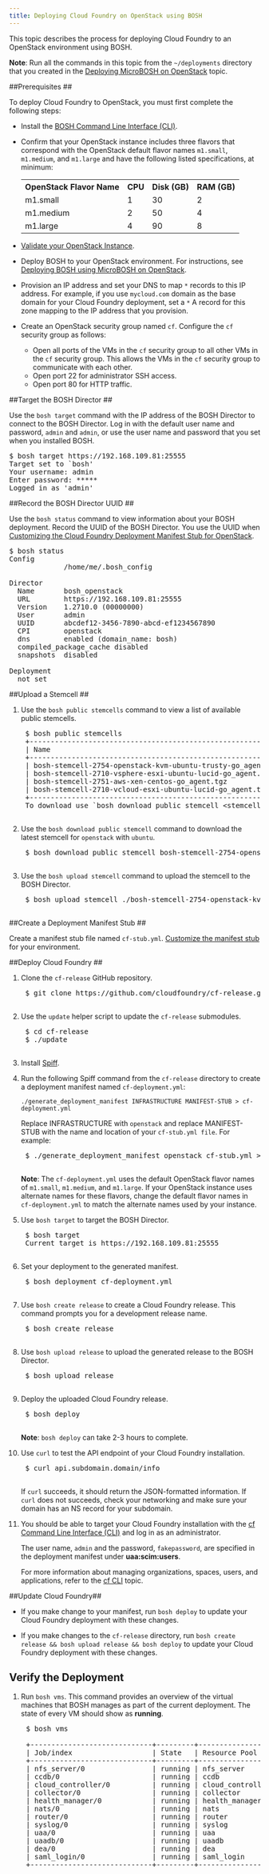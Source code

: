```yaml
---
title: Deploying Cloud Foundry on OpenStack using BOSH
---
```


This topic describes the process for deploying Cloud Foundry to an OpenStack
environment using BOSH.

<p class="note"><strong>Note</strong>: Run all the commands in this topic from the <code>~/deployments</code> directory that you created in the <a href="deploying_microbosh.html">Deploying MicroBOSH on OpenStack</a> topic.</p>

##<a id="prerequisites"></a>Prerequisites ##

To deploy Cloud Foundry to OpenStack, you must first complete the following steps:

* Install the [BOSH Command Line Interface (CLI)](../../bosh/bosh-cli.html).
* Confirm that your OpenStack instance includes three flavors that correspond with the OpenStack default flavor names `m1.small`, `m1.medium`, and `m1.large` and have the following listed specifications, at minimum:
    <table class="nice">
      <tr>
	    <th>OpenStack Flavor Name</th>
	    <th>CPU</th>
	    <th>Disk (GB)</th>
	    <th>RAM (GB)</th>
      </tr>
      <tr>
	    <td>m1.small</td>
	    <td>1</td>
	    <td>30</td>
	    <td>2</td>
	  </tr>
	  <tr>
        <td>m1.medium</td>
        <td>2</td>
        <td>50</td>
        <td>4</td>
      </tr>
      <tr>
        <td>m1.large</td>
	    <td>4</td>
	    <td>90</td>
	    <td>8</td>
	  </tr>
    </table>

* [Validate your OpenStack Instance](validate_openstack.html).
* Deploy BOSH to your OpenStack environment. For instructions, see [Deploying
	BOSH using MicroBOSH on OpenStack](deploying_bosh.html).
* Provision an IP address and set your DNS to map `*` records to this IP
	address.
	For example, if you use `mycloud.com` domain as the base domain for
	your Cloud Foundry deployment, set a `*` A record for this zone mapping to
	the IP address that you provision.
* Create an OpenStack security group named `cf`.
	Configure the `cf` security group as follows:
	* Open all ports of the VMs in the `cf` security group to all other VMs in
		the `cf` security group. This allows the VMs in the `cf` security group
		to communicate with each other.
    * Open port 22 for administrator SSH access.
	* Open port 80 for HTTP traffic.

##<a id="target"></a>Target the BOSH Director ##

Use the `bosh target` command with the IP address of the BOSH Director to
connect to the BOSH Director.
Log in with the default user name and password, `admin` and `admin`, or use the
user name and password that you set when you installed BOSH.

<pre class="terminal">
$ bosh target https://192.168.109.81:25555
Target set to `bosh'
Your username: admin
Enter password: *****
Logged in as 'admin'
</pre>

##<a id="uuid"></a>Record the BOSH Director UUID ##

Use the `bosh status` command to view information about your BOSH deployment.
Record the UUID of the BOSH Director. You use the UUID when [Customizing the Cloud Foundry Deployment Manifest Stub for OpenStack](../cf-stub-openstack.html).

<pre class="terminal">
$ bosh status
Config
             /home/me/.bosh_config

Director
  Name       bosh_openstack
  URL        https://192.168.109.81:25555
  Version    1.2710.0 (00000000)
  User       admin
  UUID       abcdef12-3456-7890-abcd-ef1234567890
  CPI        openstack
  dns        enabled (domain_name: bosh)
  compiled_package_cache disabled
  snapshots  disabled

Deployment
  not set
</pre>

##<a id="stemcell"></a>Upload a Stemcell ##

1. Use the `bosh public stemcells` command to view a list of available public
stemcells.

    <pre class="terminal">
    $ bosh public stemcells
    +-------------------------------------------------------------+
    | Name                                                        |
    +-------------------------------------------------------------+
	| bosh-stemcell-2754-openstack-kvm-ubuntu-trusty-go_agent.tgz |
	| bosh-stemcell-2710-vsphere-esxi-ubuntu-lucid-go_agent.tgz   |
	| bosh-stemcell-2751-aws-xen-centos-go_agent.tgz              |
	| bosh-stemcell-2710-vcloud-esxi-ubuntu-lucid-go_agent.tgz    |
    +-------------------------------------------------------------+
    To download use `bosh download public stemcell &lt;stemcell_name&gt;'. For full url use --full.
    </pre>

1. Use the `bosh download public stemcell` command to download the latest
stemcell for `openstack` with `ubuntu`.

    <pre class="terminal">
    $ bosh download public stemcell bosh-stemcell-2754-openstack-kvm-ubuntu-trusty-go_agent.tgz
    </pre>

1. Use the `bosh upload stemcell` command to upload the stemcell to the BOSH
Director.

    <pre class="terminal">
    $ bosh upload stemcell ./bosh-stemcell-2754-openstack-kvm-ubuntu-trusty-go_agent.tgz
    </pre>

##<a id="create-stub"></a>Create a Deployment Manifest Stub ##

Create a manifest stub file named `cf-stub.yml`. [Customize the manifest stub](../cf-stub-openstack.html) for your environment.

##<a id="deploy-cf"></a>Deploy Cloud Foundry ##

1. Clone the `cf-release` GitHub repository.

    <pre class="terminal">
    $ git clone https://github.com/cloudfoundry/cf-release.git
    </pre>

1. Use the `update` helper script to update the `cf-release` submodules.

    <pre class="terminal">
    $ cd cf-release
    $ ./update
    </pre>

1. Install [Spiff](https://github.com/cloudfoundry-incubator/spiff).

1. Run the following Spiff command from the `cf-release` directory to create a deployment manifest named `cf-deployment.yml`:

    `./generate_deployment_manifest INFRASTRUCTURE MANIFEST-STUB > cf-deployment.yml`

    Replace INFRASTRUCTURE with `openstack` and replace MANIFEST-STUB with the name and location of your `cf-stub.yml file`. For example:

    <pre class="terminal">
	$ ./generate_deployment_manifest openstack cf-stub.yml > cf-deployment.yml
    </pre>

    <p class="note"><strong>Note</strong>: The <code>cf-deployment.yml</code> uses the default OpenStack flavor names of <code>m1.small</code>, <code>m1.medium</code>, and <code>m1.large</code>. If your OpenStack instance uses alternate names for these flavors, change the default flavor names in <code>cf-deployment.yml</code> to match the alternate names used by your instance.</p>

1. Use `bosh target` to target the BOSH Director.

    <pre class="terminal">
    $ bosh target
	Current target is https://192.168.109.81:25555
    </pre>

1. Set your deployment to the generated manifest.

    <pre class="terminal">
    $ bosh deployment cf-deployment.yml
    </pre>

1. Use `bosh create release` to create a Cloud Foundry release.
This command prompts you for a development release name.

    <pre class="terminal">
    $ bosh create release
    </pre>

1. Use `bosh upload release` to upload the generated release to the BOSH
Director.

    <pre class="terminal">
    $ bosh upload release
    </pre>

1. Deploy the uploaded Cloud Foundry release.

    <pre class="terminal">
    $ bosh deploy
    </pre>

    <p class="note"><strong>Note</strong>: <code>bosh deploy</code> can take 2-3 hours to complete.</p>

1. Use `curl` to test the API endpoint of your Cloud Foundry installation.

    <pre class="terminal">
    $ curl api.subdomain.domain/info
    </pre>

    If `curl` succeeds, it should return the JSON-formatted information.
	If `curl` does not succeeds, check your networking and make sure your domain
	has an NS record for your subdomain.

1. You should be able to target your Cloud Foundry installation with the [cf Command Line Interface (CLI)](/devguide/installcf/index.html) and log in as an
administrator.

    The user name, `admin` and the password, `fakepassword`, are specified in
    the deployment manifest under **uaa:scim:users**.

    For more information about managing organizations, spaces, users, and
    applications, refer to the [cf CLI](/devguide/installcf/index.html) topic.

##<a id="update-cf"></a>Update Cloud Foundry##

* If you make change to your manifest, run `bosh deploy` to update your Cloud
Foundry deployment with these changes.

* If you make changes to the `cf-release` directory, run `bosh create release && bosh upload release && bosh deploy` to update your Cloud Foundry deployment with
these changes.

## <a id="verify"></a>Verify the Deployment ##

1. Run `bosh vms`. This command provides an overview of the virtual machines that BOSH manages as part of the current deployment. The state of every VM should show as **running**.

<pre class="terminal">
	$ bosh vms

	+-----------------------------+---------+------------------+---------------+
	| Job/index                   | State   | Resource Pool    | IPs           |
	+-----------------------------+---------+------------------+---------------+
	| nfs_server/0                | running | nfs_server       | 10.146.21.174 |
	| ccdb/0                      | running | ccdb             | 10.146.21.175 |
	| cloud_controller/0          | running | cloud_controller | 10.146.21.176 |
	| collector/0                 | running | collector        | 10.146.21.178 |
	| health_manager/0            | running | health_manager   | 10.146.21.173 |
	| nats/0                      | running | nats             | 10.146.21.172 |
	| router/0                    | running | router           | 10.146.21.171 |
	| syslog/0                    | running | syslog           | 10.146.21.177 |
	| uaa/0                       | running | uaa              | 10.146.21.180 |
	| uaadb/0                     | running | uaadb            | 10.146.21.179 |
	| dea/0                       | running | dea              | 10.146.21.181 |
	| saml_login/0                | running | saml_login       | 10.146.21.181 |
	+-----------------------------+---------+------------------+---------------+
</pre>